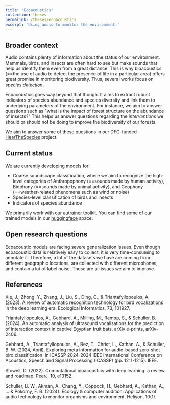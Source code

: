```yaml
---
title: "Ecoacoustics"
collection: theses
permalink: /theses/ecoacoustics
excerpt: 'Using audio to monitor the environment.'
---
```


Broader context
---
Audio contains plenty of information about the status of our environment. Mammals, birds, and insects are often hard to see but make sounds that help us identify them even from a great distance. This is why bioacoustics (==the use of audio to detect the presence of life in a particular area) offers great promise in monitoring biodiversity. Thus, several works focus on *species detection*.

Ecoacoustics goes way beyond that though. It aims to extract robust indicators of species abundance and species diversity and link them to underlying parameters of the environment. For instance, we aim to answer questions such as "what is the impact of forest structure on the abundance of insects?" This helps us answer questions regarding the *interventions* we should or should not be doing to improve the biodiversity of our forests.

We aim to answer some of these questions in our DFG-funded [HearTheSpecies](https://www.biodiversity-exploratories.de/en/projects/using-computer-audition-to-understand-the-drivers-of-soundscape-composition-and-to-predict-parasitation-rates-based-on-vocalisations-of-bird-species/) project.

Current status
---
We are currently developing models for:
* Coarse soundscape classification, where we aim to recognize the high-level categories of Anthropophony (==sounds made by human activity), Biophony (==sounds made by animal activity), and Geophony (==weather-related phenomena such as wind or noise)
* Species-level classification of birds and insects
* Indicators of species abundance

We primarily work with our [autrainer](https://github.com/autrainer/autrainer/) toolkit. You can find some of our trained models in our [huggingface](https://huggingface.co/HearTheSpecies) space.

Open research questions
---

Ecoacoustic models are facing severe generalization issues. Even though ecoacoustic data is relatively easy to collect, it is very time-consuming to annotate it. Therefore, a lot of the datasets we have are coming from different geographic locations, are collected with different microphones, and contain a lot of label noise. These are all issues we aim to improve.


References
---

Xie, J., Zhong, Y., Zhang, J., Liu, S., Ding, C., & Triantafyllopoulos, A. (2023). A review of automatic recognition technology for bird vocalizations in the deep learning era. Ecological Informatics, 73, 101927.

Triantafyllopoulos, A., Gebhard, A., Milling, M., Rampp, S., & Schuller, B. (2024). An automatic analysis of ultrasound vocalisations for the prediction of interaction context in captive Egyptian fruit bats. arXiv e-prints, arXiv-2406.

Gebhard, A., Triantafyllopoulos, A., Bez, T., Christ, L., Kathan, A., & Schuller, B. W. (2024, April). Exploring meta information for audio-based zero-shot bird classification. In ICASSP 2024-2024 IEEE International Conference on Acoustics, Speech and Signal Processing (ICASSP) (pp. 1211-1215). IEEE.

Stowell, D. (2022). Computational bioacoustics with deep learning: a review and roadmap. PeerJ, 10, e13152.

Schuller, B. W., Akman, A., Chang, Y., Coppock, H., Gebhard, A., Kathan, A., ... & Pokorny, F. B. (2024). Ecology & computer audition: Applications of audio technology to monitor organisms and environment. Heliyon, 10(1).